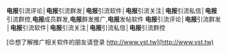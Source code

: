 **电报**引流评论│**电报**引流群发│**电报**引流软件│**电报**引流关注│**电报**引流私信│**电报**引流群控,**电报**成员群发,**电报**群发推广,**电报**发帖软件
**电报**引流评论│**电报**引流群发│**电报**引流软件│**电报**引流关注│**电报**引流私信│**电报**引流群控

[😍想了解推广相关软件的朋友请登录 http://www.vst.tw](http://www.vst.tw)



